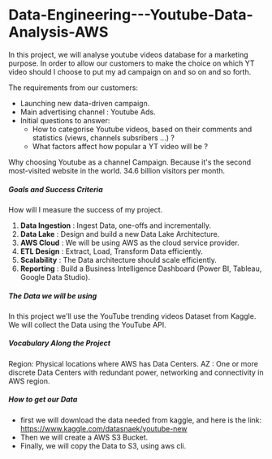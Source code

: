 # Data-Engineering---Youtube-Data-Analysis-AWS
In this project, we will analyse youtube videos database for a marketing purpose. In order to allow our customers to make the choice on which YT video should I choose to put my ad campaign on and so on and so forth.

The requirements from our customers:
  - Launching new data-driven campaign.
  - Main advertising channel : Youtube Ads.
  - Initial questions to answer:
    - How to categorise Youtube videos, based on their comments and statistics (views, channels subsribers ...) ?
    - What factors affect how popular a YT video will be ?

Why choosing Youtube as a channel Campaign.
  Because it's the second most-visited website in the world. 34.6 billion visitors per month.
  
  
##### Goals and Success Criteria 
How will I measure the success of my project.

1. **Data Ingestion** : Ingest Data, one-offs and incrementally.
2. **Data Lake** : Design and build a new Data Lake Architecture.
3. **AWS Cloud** : We will be using AWS as the cloud service provider.
4. **ETL Design** : Extract, Load, Transform Data efficiently.
5. **Scalability** : The Data architecture should scale efficiently.
6. **Reporting** : Build a Business Intelligence Dashboard (Power BI, Tableau, Google Data Studio).

##### The Data we will be using
In this project we'll use the YouTube trending videos Dataset from Kaggle.
We will collect the Data using the YouTube API.


##### Vocabulary Along the Project

Region: Physical locations where AWS has Data Centers.
AZ : One or more discrete Data Centers with redundant power, networking and connectivity in AWS region.

##### How to get our Data

- first we will download the data needed from kaggle, and here is the link: https://www.kaggle.com/datasnaek/youtube-new
- Then we will create a AWS S3 Bucket.
- Finally, we will copy the Data to S3, using aws cli.

